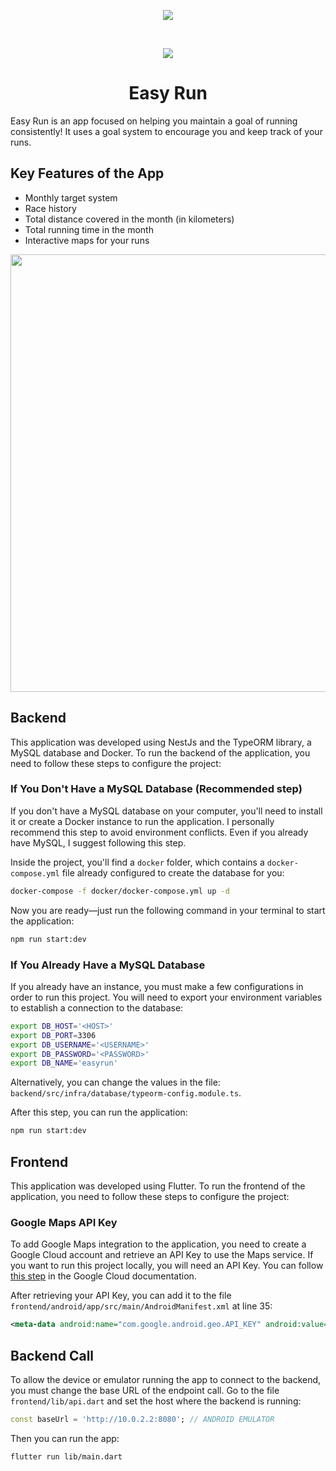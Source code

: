 
<p align="center"> <img src="https://github.com/user-attachments/assets/ab6f6057-7c84-4412-a6a5-af11d1abb328" /></p>
<br/>
<p align="center"><img src="https://skillicons.dev/icons?i=nestjs,flutter,mysql,docker,gcp" /></p>
<h1 align="center"> Easy Run </h1></p>

Easy Run is an app focused on helping you maintain a goal of running consistently! It uses a goal system to encourage you and keep track of your runs.

## Key Features of the App
- Monthly target system
- Race history
- Total distance covered in the month (in kilometers)
- Total running time in the month
- Interactive maps for your runs

<p align="center"> <img width="700px" src="https://github.com/user-attachments/assets/a7d9529b-52f6-4f3c-a700-4fc9028bcc70" /> </p>
    

## Backend
This application was developed using NestJs and the TypeORM library, a MySQL database and Docker. To run the backend of the application, you need to follow these steps to configure the project:

### If You Don't Have a MySQL Database (Recommended step)
If you don't have a MySQL database on your computer, you'll need to install it or create a Docker instance to run the application. I personally recommend this step to avoid environment conflicts. Even if you already have MySQL, I suggest following this step.

Inside the project, you'll find a `docker` folder, which contains a `docker-compose.yml` file already configured to create the database for you:

```sh
docker-compose -f docker/docker-compose.yml up -d
```

Now you are ready—just run the following command in your terminal to start the application:

```sh
npm run start:dev
```

### If You Already Have a MySQL Database
If you already have an instance, you must make a few configurations in order to run this project. You will need to export your environment variables to establish a connection to the database:

```sh
export DB_HOST='<HOST>'
export DB_PORT=3306
export DB_USERNAME='<USERNAME>'
export DB_PASSWORD='<PASSWORD>'
export DB_NAME='easyrun'
```

Alternatively, you can change the values in the file: `backend/src/infra/database/typeorm-config.module.ts`.

After this step, you can run the application:

```sh
npm run start:dev
```

## Frontend
This application was developed using Flutter. To run the frontend of the application, you need to follow these steps to configure the project:

### Google Maps API Key
To add Google Maps integration to the application, you need to create a Google Cloud account and retrieve an API Key to use the Maps service. If you want to run this project locally, you will need an API Key. You can follow [this step](https://developers.google.com/maps/documentation/embed/get-api-key?hl=pt-br#:~:text=Go%20to%20the%20Google%20Maps%20Platform%20%3E%20Credentials%20page.&text=On%20the%20Credentials%20page%2C%20click,Click%20Close.) in the Google Cloud documentation.

After retrieving your API Key, you can add it to the file `frontend/android/app/src/main/AndroidManifest.xml` at line 35:

```xml
<meta-data android:name="com.google.android.geo.API_KEY" android:value="<YOUR-API-KEY>"/>
```

## Backend Call
To allow the device or emulator running the app to connect to the backend, you must change the base URL of the endpoint call. Go to the file `frontend/lib/api.dart` and set the host where the backend is running:

```dart
const baseUrl = 'http://10.0.2.2:8080'; // ANDROID EMULATOR
```

Then you can run the app:
```sh
flutter run lib/main.dart
```

